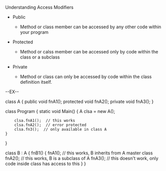 Understanding Access Modifiers

- Public
    - Method or class member can be accessed by any other code within your program

- Protected
    - Method or calss member can be accessed only by code within the class or a subclass

- Private
    - Method or class can only be accessed by code within the class definition itself.

--EX--

class A {
    public void fnA1();
    protected void fnA2();
    private void fnA3();
}

class Program {
    static void Main() {
        A clsa = new A();

        clsa.fnA1();  // this works
        clsa.fnA2();  // error protected
        clsa.fn3();  // only available in class A
    }
}

class B : A {
    fnB1() {
        fnA1(); // this works, B inherits from A master class
        fnA2(); // this works, B is a subclass of A
        fnA3(); // this doesn't work, only code inside class has access to this 
    }
}